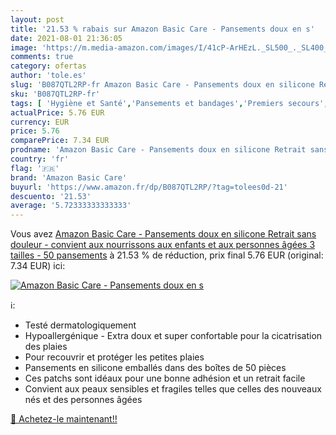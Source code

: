 ```yaml
---
layout: post
title: '21.53 % rabais sur Amazon Basic Care - Pansements doux en s'
date: 2021-08-01 21:36:05
image: 'https://m.media-amazon.com/images/I/41cP-ArHEzL._SL500_._SL400_.jpg'
comments: true
category: ofertas
author: 'tole.es'
slug: 'B087QTL2RP-fr Amazon Basic Care - Pansements doux en silicone Retrait...'
sku: 'B087QTL2RP-fr'
tags: [ 'Hygiène et Santé','Pansements et bandages','Premiers secours','Santé et premiers soins','amazon basic care', ]
actualPrice: 5.76 EUR
currency: EUR
price: 5.76
comparePrice: 7.34 EUR
prodname: 'Amazon Basic Care - Pansements doux en silicone Retrait sans douleur - convient aux nourrissons  aux enfants et aux personnes âgées  3 tailles - 50 pansements'
country: 'fr'
flag: '🇫🇷'
brand: 'Amazon Basic Care'
buyurl: 'https://www.amazon.fr/dp/B087QTL2RP/?tag=tolees0d-21'
descuento: '21.53'
average: '5.72333333333333'
---
```


Vous avez [Amazon Basic Care - Pansements doux en silicone Retrait sans douleur - convient aux nourrissons  aux enfants et aux personnes âgées  3 tailles - 50 pansements](https://www.amazon.fr/dp/B087QTL2RP/?tag=tolees0d-21)  à  21.53 % de réduction, prix final  5.76 EUR (original: 7.34 EUR) ici:

[![Amazon Basic Care - Pansements doux en s](https://m.media-amazon.com/images/I/41cP-ArHEzL._SL500_._SL400_.jpg)](https://www.amazon.fr/dp/B087QTL2RP/?tag=tolees0d-21)

ℹ️:

- Testé dermatologiquement
- Hypoallergénique - Extra doux et super confortable pour la cicatrisation des plaies
- Pour recouvrir et protéger les petites plaies
- Pansements en silicone emballés dans des boîtes de 50 pièces
- Ces patchs sont idéaux pour une bonne adhésion et un retrait facile
- Convient aux peaux sensibles et fragiles telles que celles des nouveaux nés et des personnes âgées

[🛒 Achetez-le maintenant!!](https://www.amazon.fr/dp/B087QTL2RP/?tag=tolees0d-21)
